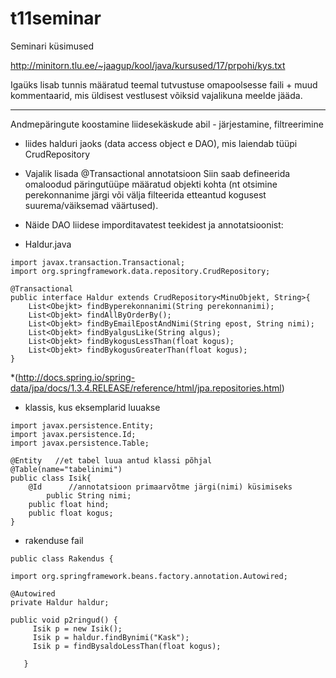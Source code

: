 # t11seminar

Seminari küsimused

http://minitorn.tlu.ee/~jaagup/kool/java/kursused/17/prpohi/kys.txt

Igaüks lisab tunnis määratud teemal tutvustuse omapoolsesse faili + muud kommentaarid, mis üldisest vestlusest võiksid vajalikuna meelde jääda.
***************************
Andmepäringute koostamine liidesekäskude abil - järjestamine, filtreerimine

* liides halduri jaoks (data access object e DAO), mis laiendab tüüpi CrudRepository
* Vajalik lisada @Transactional annotatsioon
Siin saab defineerida omaloodud päringutüüpe määratud objekti kohta (nt otsimine perekonnanime järgi või välja filteerida etteantud kogusest suurema/väiksemad väärtused).

* Näide DAO liidese imporditavatest teekidest ja annotatsioonist:
* Haldur.java
```
import javax.transaction.Transactional;
import org.springframework.data.repository.CrudRepository;

@Transactional
public interface Haldur extends CrudRepository<MinuObjekt, String>{
	List<Obejkt> findByperekonnanimi(String perekonnanimi);
	List<Objekt> findAllByOrderBy();
	List<Objekt> findByEmailEpostAndNimi(String epost, String nimi);
	List<Objekt> findByalgusLike(String algus);
	List<Objekt> findBykogusLessThan(float kogus);
	List<Objekt> findBykogusGreaterThan(float kogus);
}
```
*(http://docs.spring.io/spring-data/jpa/docs/1.3.4.RELEASE/reference/html/jpa.repositories.html)

* klassis, kus eksemplarid luuakse

```
import javax.persistence.Entity;
import javax.persistence.Id;
import javax.persistence.Table;

@Entity   //et tabel luua antud klassi põhjal
@Table(name="tabelinimi")
public class Isik{
	@Id      //annotatsioon primaarvõtme järgi(nimi) küsimiseks
        public String nimi;
 	public float hind;
	public float kogus;
}
```

* rakenduse fail
```
public class Rakendus {

import org.springframework.beans.factory.annotation.Autowired;  

@Autowired
private Haldur haldur;

public void p2ringud() {
     Isik p = new Isik();
     Isik p = haldur.findBynimi("Kask");
     Isik p = findBysaldoLessThan(float kogus);

   }
```
 
